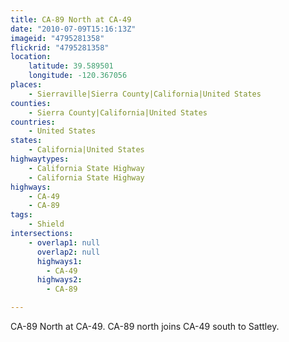 ```yaml
---
title: CA-89 North at CA-49
date: "2010-07-09T15:16:13Z"
imageid: "4795281358"
flickrid: "4795281358"
location:
    latitude: 39.589501
    longitude: -120.367056
places:
    - Sierraville|Sierra County|California|United States
counties:
    - Sierra County|California|United States
countries:
    - United States
states:
    - California|United States
highwaytypes:
    - California State Highway
    - California State Highway
highways:
    - CA-49
    - CA-89
tags:
    - Shield
intersections:
    - overlap1: null
      overlap2: null
      highways1:
        - CA-49
      highways2:
        - CA-89

---
```

CA-89 North at CA-49.  CA-89 north joins CA-49 south to Sattley.